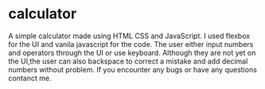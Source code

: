 # calculator
A simple calculator made using HTML CSS and JavaScript. I used flexbox for the UI and vanila javascript for the code. The user either input numbers and operators through the UI or use keyboard. Although they are not yet on the UI,the user can also backspace to correct a mistake and add decimal numbers without problem. If you encounter any bugs or have any questions contanct me.
